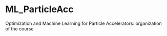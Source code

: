 # ML_ParticleAcc
Optimization and Machine Learning for Particle Accelerators: organization of the course

